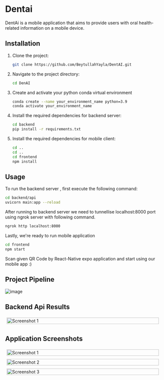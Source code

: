 # Dentai

DentAi is a mobile application that aims to provide users with oral health-related information on a mobile device.

## Installation

1. Clone the project:

    ```bash
    git clone https://github.com/BeytullahYayla/DentAI.git
    ```

2. Navigate to the project directory:

    ```bash
    cd DenAI
    ```

3. Create and activate your python conda virtual environment

     ```bash
    conda create --name your_environment_name python=3.9
    conda activate your_environment_name
    ```

4. Install the required dependencies for backend server:

    ```bash
    cd backend
    pip install -r requirements.txt
    ```
5. Install the required dependencies for mobile client:

    ```bash
    cd ..
    cd ..
    cd frontend
    npm install
    ```

## Usage

To run the backend server , first execute the following command:

```bash
cd backend/api
uvicorn main:app --reload
```

After running to backend server we need to tunnellise localhost:8000 port using ngrok server with following command. 

```bash
ngrok http localhost:8000
```

Lastly, we're ready to run mobile application

```bash
cd frontend
npm start
```

Scan given QR Code by React-Native expo application and start using our mobile app :)



## Project Pipeline
![image](https://github.com/BeytullahYayla/DentAI/assets/78471151/4df88dd1-1a9e-499e-ad81-12d04bf549e6)

## Backend Api Results

<div style="display: flex; flex-wrap: wrap;">
    <div style="flex: 50%; padding: 5px;">
        <img src="https://github.com/BeytullahYayla/DentAI/assets/78471151/8306d6d4-8461-4aae-8d4f-0c142298f41a" alt="Screenshot 1" style="width: 100%; height: auto;">
    </div>
   
</div>


## Application Screenshots

<div style="display: flex; flex-wrap: wrap;">
    <div style="flex: 50%; padding: 5px;">
        <img src="https://github.com/BeytullahYayla/DentAI/assets/78471151/a5c0c516-1a43-48f8-ab96-dcc1e8971094" alt="Screenshot 1" style="width: 100%; height: auto;">
    </div>
    <div style="flex: 50%; padding: 5px;">
        <img src="https://github.com/BeytullahYayla/DentAI/assets/78471151/95592120-3e8c-469a-aa58-ef0b0e78cf2c" alt="Screenshot 2" style="width: 100%; height: auto;">
    </div>
    <div style="flex: 50%; padding: 5px;">
        <img src="https://github.com/BeytullahYayla/DentAI/assets/78471151/0f956cfc-31c8-4146-b504-710144194ec7" alt="Screenshot 3" style="width: 100%; height: auto;">
    </div>
</div>
